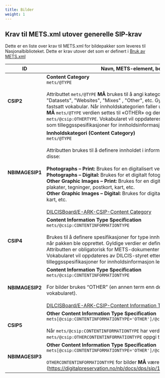 ```yaml
---
title: Bilder
weight: 1
---
```






## Krav til METS.xml utover generelle SIP-krav
Dette er en liste over krav til METS.xml for bildepakker som leveres til Nasjonalbiblioteket. Dette er krav utover det som er definert i [Bruk av METS.xml](https://digitalpreservation.no/nb/docs/dps/sip/1.0/mets/)


| **ID** | **Navn, METS-element, beskrivelse** | Krav | Kardinalitet |
|---|---|---|---|
| **CSIP2** | **Content Category**  <br>`mets/@TYPE`<br><br>Attributtet `mets/@TYPE` **MÅ** brukes til å angi kategorien til innholdet i pakken, f.eks. "Datasets", "Websites", "Mixes" , "Other", etc. Gyldige verdier er definert i et fastsatt vokabular. Når innholdskategorien faller utenfor det definerte vokabularet, **MÅ** `mets/@TYPE` verdien settes til «OTHER» og den spesifikke verdien angis i `mets/@csip:OTHERTYPE`. Vokabularet vil oppdateres av DILCIS-styret etter hvert som tilleggsspesifikasjoner for innholdsinformasjon legges til. | **MÅ** | **1..1** |
| **NBIMAGESIP1** | **Innholdskategori (Content Category)**<br>`mets/@TYPE`<br><br>Attributten brukes til å definere innholdet i informasjonspakka. For bilder brukes disse:<br><br>**Photographs – Print:** Brukes for en digitalisert versjon av et fysisk fotografi. <br>**Photographs – Digital:** Brukes for et digitalt fotografi. <br>**Other Graphic Images – Print:** Brukes for en digitalisert versjon av fysiske plakater, tegninger, postkort, kart, etc.<br>**Other Graphic Images – Digital:** Brukes for digitale plakater, tegninger, postkort, kart, etc.<br><br>[DILCISBoard/E-ARK-CSIP-Content Category](https://github.com/DILCISBoard/E-ARK-CSIP/blob/master/schema/CSIPVocabularyContentCategory.xml) | **MÅ** | **1..1** |
| **CSIP4** | **Content Information Type Specification**<br>`mets/@csip:CONTENTINFORMATIONTYPE`<br><br>Brukes til å definere spesifikasjoner for type innholdsinformasjon som ble brukt når pakken ble opprettet. Gyldige verdier er definert i et fastsatt vokabular. Attributten er obligatorisk for METS-dokumenter på representasjonsnivå. Vokabularet vil oppdateres av DILCIS-styret etter hvert som tilleggsspesifikasjoner for innholdsinformasjon legges til. | **MÅ** | **1..1** |
| **NBIMAGESIP2** | **Content Information Type Specification**<br>`mets/@csip:CONTENTINFORMATIONTYPE` <br><br>For bilder brukes “OTHER” (en annen term enn det som finnes i det brukte vokabularet).<br><br>[DILCISBoard/E-ARK-CSIP-Content Information Type](https://github.com/DILCISBoard/E-ARK-CSIP/blob/master/schema/CSIPVocabularyContentInformationType.xml) <br>  | **MÅ** | **1..1** |
| **CSIP5** | **Other Content Information Type Specification** <br>`mets[@csip:CONTENTINFORMATIONTYPE='OTHER']/@csip:OTHERCONTENTINFORMATIONTYPE`<br><br>Når `mets/@csip:CONTENTINFORMATIONTYPE` har verdien «OTHER», **MÅ** `mets/@csip:OTHERCONTENTINFORMATIONTYPE` oppgi type innholdsinformasjon.  | **MÅ** | **1..1** |
| **NBIMAGESIP3** | **Other Content Information Type Specification**<br>`mets[@csip:CONTENTINFORMATIONTYPE='OTHER']/@csip:OTHERCONTENTINFORMATIONTYPE` <br><br>`OTHERCONTENTINFORMATIONTYPE` for bilder **MÅ** være (https://digitalpreservation.no/nb/docs/dps/sip/1.0/profiles/images/)  | **MÅ** | **1..1** |